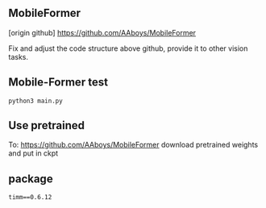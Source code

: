 ## MobileFormer 

[origin github] https://github.com/AAboys/MobileFormer

Fix and adjust the code structure above github, provide it to other vision tasks.  

## Mobile-Former test

    python3 main.py

## Use pretrained
To: https://github.com/AAboys/MobileFormer download pretrained weights and put in ckpt 

## package
    timm==0.6.12

